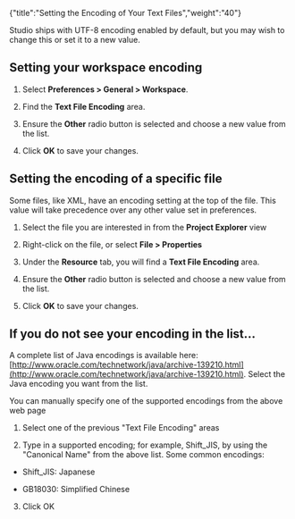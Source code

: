 {"title":"Setting the Encoding of Your Text Files","weight":"40"}

Studio ships with UTF-8 encoding enabled by default, but you may wish to change this or set it to a new value.

## Setting your workspace encoding

1. Select **Preferences > General > Workspace**.

2. Find the **Text File Encoding** area.

3. Ensure the **Other** radio button is selected and choose a new value from the list.

4. Click **OK** to save your changes.


## Setting the encoding of a specific file

Some files, like XML, have an encoding setting at the top of the file. This value will take precedence over any other value set in preferences.

1. Select the file you are interested in from the **Project Explorer** view

2. Right-click on the file, or select **File > Properties**

3. Under the **Resource** tab, you will find a **Text File Encoding** area.

4. Ensure the **Other** radio button is selected and choose a new value from the list.

5. Click **OK** to save your changes.


## If you do not see your encoding in the list...

A complete list of Java encodings is available here: [http://www.oracle.com/technetwork/java/archive-139210.html](http://www.oracle.com/technetwork/java/archive-139210.html). Select the Java encoding you want from the list.

You can manually specify one of the supported encodings from the above web page

1. Select one of the previous "Text File Encoding" areas

2. Type in a supported encoding; for example, Shift\_JIS, by using the "Canonical Name" from the above list. Some common encodings:

  * Shift\_JIS: Japanese

  * GB18030: Simplified Chinese

3. Click OK
